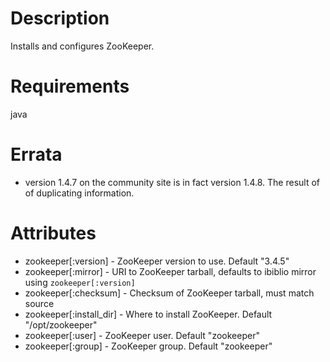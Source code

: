 Description
===========
Installs and configures ZooKeeper.

Requirements
============
java

Errata
======

- version 1.4.7 on the community site is in fact version 1.4.8. The result of
of duplicating information.

Attributes
==========

- zookeeper[:version] - ZooKeeper version to use. Default "3.4.5"
- zookeeper[:mirror] - URI to ZooKeeper tarball, defaults to ibiblio mirror using `zookeeper[:version]`
- zookeeper[:checksum] - Checksum of ZooKeeper tarball, must match source
- zookeeper[:install_dir] - Where to install ZooKeeper. Default "/opt/zookeeper"
- zookeeper[:user] - ZooKeeper user. Default "zookeeper"
- zookeeper[:group] - ZooKeeper group. Default "zookeeper"

